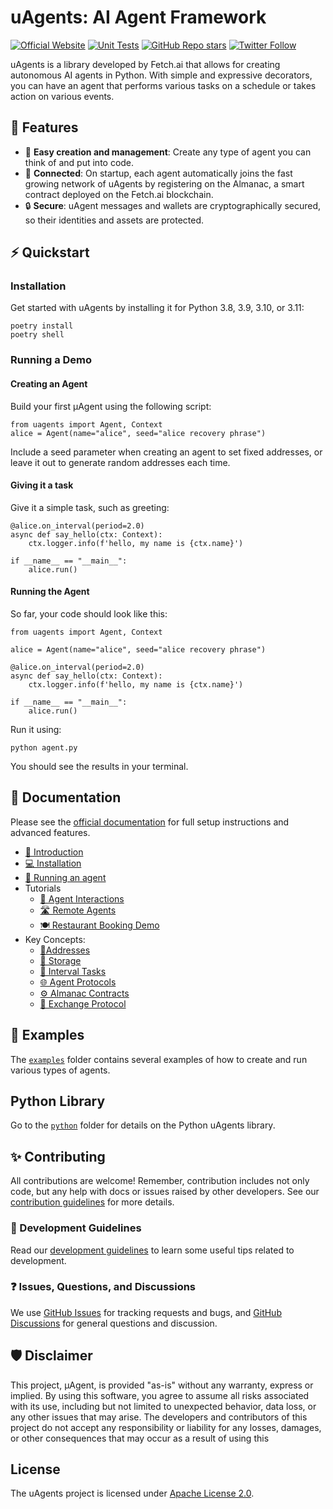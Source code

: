 # uAgents: AI Agent Framework
[![Official Website](https://img.shields.io/badge/Official%20Website-fetch.ai-blue?style=flat&logo=world&logoColor=white)](https://fetch.ai) [![Unit Tests](https://img.shields.io/github/actions/workflow/status/Fetchai/uAgents/ci.yml?label=unit%20tests)](https://github.com/Fetchai/uAgents/actions/workflows/ci.yml) [![GitHub Repo stars](https://img.shields.io/github/stars/Fetchai/uAgents?style=social)](https://github.com/Fetchai/uAgents/stargazers) [![Twitter Follow](https://img.shields.io/twitter/follow/fetch_ai?style=social)](https://twitter.com/fetch_ai)

uAgents is a library developed by Fetch.ai that allows for creating autonomous AI agents in Python. With simple and expressive decorators, you can have an agent that performs various tasks on a schedule or takes action on various events.

## 🚀 Features

- 🤖 **Easy creation and management**: Create any type of agent you can think of and put into code.
- 🔗 **Connected**: On startup, each agent automatically joins the fast growing network of uAgents by registering on the Almanac, a smart contract deployed on the Fetch.ai blockchain.
- 🔒 **Secure**: uAgent messages and wallets are cryptographically secured, so their identities and assets are protected.

## ⚡ Quickstart

### Installation
Get started with uAgents by installing it for Python 3.8, 3.9, 3.10, or 3.11:

    poetry install 
    poetry shell

### Running a Demo

#### Creating an Agent 
Build your first μAgent using the following script:

    from uagents import Agent, Context 
    alice = Agent(name="alice", seed="alice recovery phrase")

Include a seed parameter when creating an agent to set fixed addresses, or leave it out to generate random addresses each time.

#### Giving it a task
Give it a simple task, such as greeting:

    @alice.on_interval(period=2.0)
    async def say_hello(ctx: Context):
        ctx.logger.info(f'hello, my name is {ctx.name}')
    
    if __name__ == "__main__":
        alice.run()

#### Running the Agent 
So far, your code should look like this:

    from uagents import Agent, Context
    
    alice = Agent(name="alice", seed="alice recovery phrase")
    
    @alice.on_interval(period=2.0)
    async def say_hello(ctx: Context):
        ctx.logger.info(f'hello, my name is {ctx.name}')
    
    if __name__ == "__main__":
        alice.run()

Run it using:

    python agent.py

You should see the results in your terminal.

## 📖 Documentation

Please see the [official documentation](https://docs.fetch.ai/) for full setup instructions and advanced features.

* [👋 Introduction](https://docs.fetch.ai/uAgents/)
* [💻 Installation](https://docs.fetch.ai/uAgents/installation/)
* [🏃 Running an agent](https://docs.fetch.ai/uAgents/run-agent/)
* Tutorials
  * [🤖 Agent Interactions](https://docs.fetch.ai/uAgents/simple-interaction/)
  * [🛣️ Remote Agents](https://docs.fetch.ai/uAgents/remote-agents/)
  * [🍽️ Restaurant Booking Demo](https://docs.fetch.ai/uAgents/booking-demo/)
* Key Concepts:
  * [📍Addresses](https://docs.fetch.ai/uAgents/addresses/)
  * [💾 Storage](https://docs.fetch.ai/uAgents/storage/)
  * [📝 Interval Tasks](https://docs.fetch.ai/uAgents/interval-tasks/)
  * [🌐 Agent Protocols](https://docs.fetch.ai/uAgents/agent-protocols/)
  * [⚙️ Almanac Contracts](https://docs.fetch.ai/uAgents/almanac-overview/)
  * [🔁 Exchange Protocol](https://docs.fetch.ai/uAgents/protocol/)

## 🌱 Examples

The [`examples`](https://github.com/fetchai/uAgents/tree/main/examples) folder contains several examples of how to create and run various types of agents.

## Python Library

Go to the [`python`](https://github.com/fetchai/uAgents/tree/main/python) folder for details on the Python uAgents library.

## ✨ Contributing

All contributions are welcome! Remember, contribution includes not only code, but any help with docs or issues raised by other developers. See our [contribution guidelines](https://github.com/fetchai/uAgents/blob/main/CONTRIBUTING.md) for more details.

### 📄 Development Guidelines

Read our [development guidelines](https://github.com/fetchai/uAgents/blob/main/DEVELOPING.md) to learn some useful tips related to development.

### ❓ Issues, Questions, and Discussions

We use [GitHub Issues](https://github.com/fetchai/uAgents/issues) for tracking requests and bugs, and [GitHub Discussions](https://github.com/fetchai/uAgents/discussions) for general questions and discussion.

## 🛡 Disclaimer

This project, μAgent, is provided "as-is" without any warranty, express or implied. By using this software, you agree to assume all risks associated with its use, including but not limited to unexpected behavior, data loss, or any other issues that may arise. The developers and contributors of this project do not accept any responsibility or liability for any losses, damages, or other consequences that may occur as a result of using this

## License

The uAgents project is licensed under [Apache License 2.0](https://github.com/fetchai/uAgents/blob/main/LICENSE).
